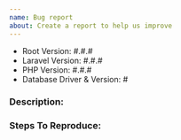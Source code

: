 ```yaml
---
name: Bug report
about: Create a report to help us improve
---
```


- Root Version: #.#.#
- Laravel Version: #.#.#
- PHP Version: #.#.#
- Database Driver & Version: #

### Description:

### Steps To Reproduce:
